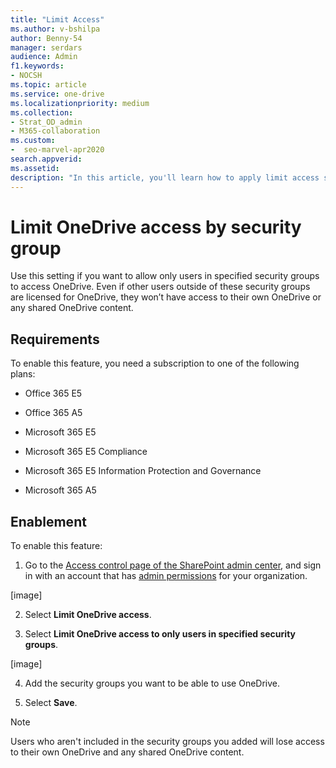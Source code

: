 ```yaml
---
title: "Limit Access"
ms.author: v-bshilpa
author: Benny-54
manager: serdars
audience: Admin
f1.keywords:
- NOCSH
ms.topic: article
ms.service: one-drive
ms.localizationpriority: medium
ms.collection: 
- Strat_OD_admin
- M365-collaboration
ms.custom:
-  seo-marvel-apr2020
search.appverid:
ms.assetid: 
description: "In this article, you'll learn how to apply limit access settings."
---
```


# Limit OneDrive access by security group

Use this setting if you want to allow only users in specified security groups to access OneDrive. Even if other users outside of these security groups are licensed for OneDrive, they won’t have access to their own OneDrive or any shared OneDrive content.

## Requirements

To enable this feature, you need a subscription to one of the following plans:

- Office 365 E5

- Office 365 A5

- Microsoft 365 E5

- Microsoft 365 E5 Compliance

- Microsoft 365 E5 Information Protection and Governance

- Microsoft 365 A5

## Enablement

To enable this feature:

1. Go to the [Access control page of the SharePoint admin center](https://admin.microsoft.com/sharepoint?page=accessControl&modern=true), and sign in with an account that has [admin permissions](/sharepoint/sharepoint-admin-role) for your organization.

[image]

2. Select **Limit OneDrive access**.

3. Select **Limit OneDrive access to only users in specified security groups**.

[image]

4. Add the security groups you want to be able to use OneDrive.

5. Select **Save**.

> [!NOTE]
> Users who aren't included in the security groups you added will lose access to their own OneDrive and any shared OneDrive content.
